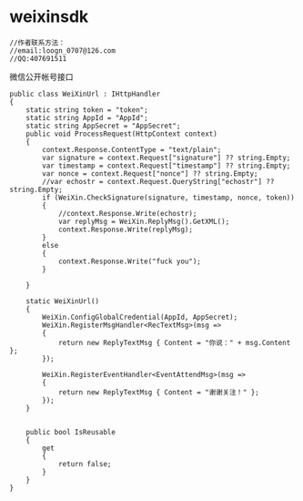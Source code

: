 weixinsdk
=========
  
    //作者联系方法：
    //email:loogn_0707@126.com
    //QQ:407691511

微信公开帐号接口

    public class WeiXinUrl : IHttpHandler
    {
        static string token = "token";
        static string AppId = "AppId";
        static string AppSecret = "AppSecret";
        public void ProcessRequest(HttpContext context)
        {
            context.Response.ContentType = "text/plain";
            var signature = context.Request["signature"] ?? string.Empty;
            var timestamp = context.Request["timestamp"] ?? string.Empty;
            var nonce = context.Request["nonce"] ?? string.Empty;
            //var echostr = context.Request.QueryString["echostr"] ?? string.Empty;
            if (WeiXin.CheckSignature(signature, timestamp, nonce, token))
            {
                //context.Response.Write(echostr);
                var replyMsg = WeiXin.ReplyMsg().GetXML();
                context.Response.Write(replyMsg);
            }
            else
            {
                context.Response.Write("fuck you");
            }

        }

        static WeiXinUrl()
        {
            WeiXin.ConfigGlobalCredential(AppId, AppSecret);
            WeiXin.RegisterMsgHandler<RecTextMsg>(msg =>
            {
                return new ReplyTextMsg { Content = "你说：" + msg.Content };
            });

            WeiXin.RegisterEventHandler<EventAttendMsg>(msg =>
            {
                return new ReplyTextMsg { Content = "谢谢关注！" };
            });
        }


        public bool IsReusable
        {
            get
            {
                return false;
            }
        }
    }
  
